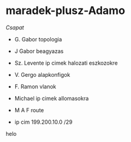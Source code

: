 # maradek-plusz-Adamo

*Csapat*
- G. Gabor topologia
- J Gabor beagyazas
- Sz. Levente ip cimek halozati eszkozokre
- V. Gergo alapkonfigok
- F. Ramon vlanok
- Michael ip cimek allomasokra
- M A F route

- ip cim 199.200.10.0 /29


helo
